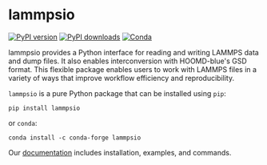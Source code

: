 # lammpsio

[![PyPI version](https://img.shields.io/pypi/v/lammpsio.svg)](https://pypi.org/project/lammpsio)
[![PyPI downloads](https://img.shields.io/pypi/dm/lammpsio)](https://pypi.org/project/lammpsio)
[![Conda](https://img.shields.io/conda/dn/conda-forge/lammpsio)](https://anaconda.org/conda-forge/lammpsio)

lammpsio provides a Python interface for reading and writing LAMMPS
data and dump files. It also enables interconversion with HOOMD-blue's
GSD format. This flexible package enables users to work with LAMMPS files
in a variety of ways that improve workflow efficiency and reproducibility.

`lammpsio` is a pure Python package that can be installed using `pip`:

    pip install lammpsio

or `conda`:

    conda install -c conda-forge lammpsio

Our [documentation](https://lammpsio.readthedocs.io) includes installation,
examples, and commands.
